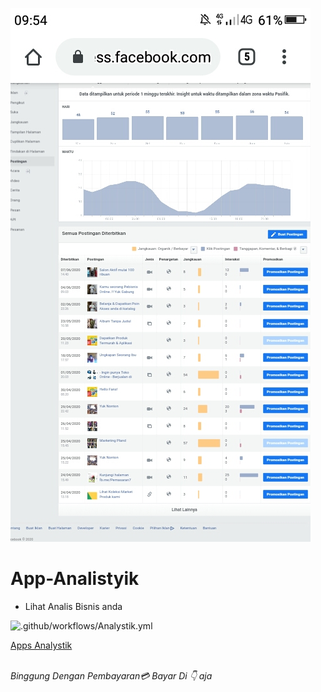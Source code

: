 ![scr](https://github.com/Klik-Organisasi/App-Analistyik/blob/master/Dock/Screenshot_2020-06-22-09-54-40.jpg)

# App-Analistyik

- Lihat Analis Bisnis anda

![.github/workflows/Analystik.yml](https://github.com/Sub-Olahoop/App-Analistyik/workflows/.github/workflows/Analystik.yml/badge.svg)

[Apps Analystik](https://github.com/Klik-Organisasi/App-Analistyik/pulse)

<br/><i> Binggung Dengan Pembayaran💳 Bayar Di 👇 aja<i/>
<script src="https://www.paypal.com/sdk/js?client-id=sb"></script>
<script>paypal.Buttons().render('body');</script><br/>






